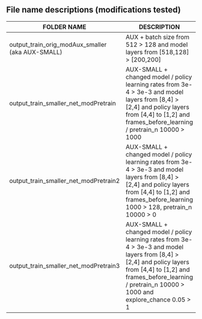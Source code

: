 ## File name descriptions (modifications tested)

| FOLDER NAME |  DESCRIPTION
|--|--
| output_train_orig_modAux_smaller (aka AUX-SMALL)  | AUX + batch size from 512 > 128 and model layers from [518,128] > [200,200]
| output_train_smaller_net_modPretrain          | AUX-SMALL + changed model / policy learning rates from 3e-4 > 3e-3 and model layers from [8,4] > [2,4] and policy layers from [4,4] to [1,2] and frames_before_learning / pretrain_n 10000 > 1000
| output_train_smaller_net_modPretrain2          | AUX-SMALL + changed model / policy learning rates from 3e-4 > 3e-3 and model layers from [8,4] > [2,4] and policy layers from [4,4] to [1,2] and frames_before_learning 1000 > 128, pretrain_n 10000 > 0
| output_train_smaller_net_modPretrain3          | AUX-SMALL + changed model / policy learning rates from 3e-4 > 3e-3 and model layers from [8,4] > [2,4] and policy layers from [4,4] to [1,2] and frames_before_learning / pretrain_n 10000 > 1000 and explore_chance 0.05 > 1
